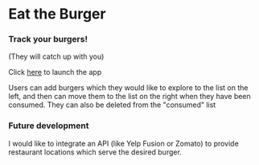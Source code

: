 # Eat the Burger

### Track your burgers!
(They will catch up with you)

Click [here](https://sandwich-app.herokuapp.com/) to launch the app

Users can add burgers which they would like to explore to the list on the left, and then can move them to the list on the right when they have been consumed. They can also be deleted from the "consumed" list

### Future development

I would like to integrate an API (like Yelp Fusion or Zomato) to provide restaurant locations which serve the desired burger.
